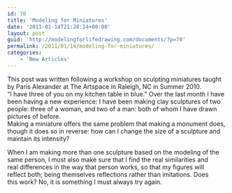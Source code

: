 ```yaml
---
id: 70
title: 'Modeling for Miniatures'
date: '2011-01-14T21:28:24+00:00'
layout: post
guid: 'http://modelingforlifedrawing.com/documents/?p=70'
permalink: /2011/01/14/modeling-for-miniatures/
categories:
    - 'New Articles'
---
```


This post was written following a workshop on sculpting miniatures taught by Paris Alexander at The Artspace in Raleigh, NC in Summer 2010.   
“I have three of you on my kitchen table in blue.” Over the last month I have been having a new experience: I have been making clay sculptures of two people: three of a woman, and two of a man: both of whom I have drawn pictures of before.   
Making a miniature offers the same problem that making a monument does, though it does so in reverse: how can I change the size of a sculpture and maintain its intensity?

  
When I am making more than one sculpture based on the modeling of the  
same person, I must also make sure that I find the real similarities and  
 real differences in the way that person works, so that my figures will  
reflect both; being themselves reflections rather than imitations. Does  
 this work? No, it is something I must always try again.